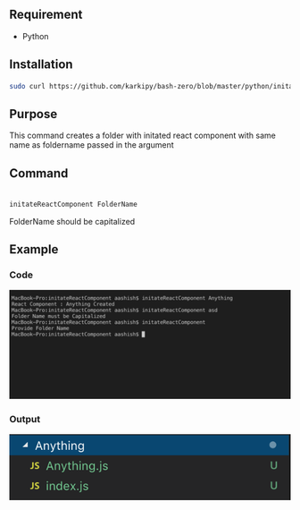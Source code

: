 ## Requirement

 - Python

## Installation
```bash
sudo curl https://github.com/karkipy/bash-zero/blob/master/python/initateReactComponent/initateReactComponent -o /usr/local/bin/initateReactComponent && sudo chmod +x /usr/local/bin/initateReactComponent
```

## Purpose

This command creates a folder with initated react component with same name as foldername passed in the argument


## Command

```bash

initateReactComponent FolderName
```
FolderName should be capitalized

## Example

### Code

![alt text](output/terminal.png)

### Output


![alt text](output/output.png)